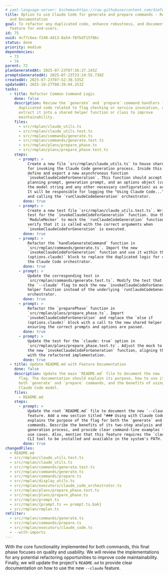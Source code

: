 ```yaml
---
# yaml-language-server: $schema=https://raw.githubusercontent.com/dimfeld/llmutils/main/schema/rmplan-plan-schema.json
title: Option to use Claude Code for generate and prepare commands - Refinement
  and Documentation
goal: To refactor any duplicated code, enhance robustness, and document the new
  feature for end-users.
id: 75
uuid: 4cf7c6ea-f240-4d13-8a54-f8fbdf15f86c
status: done
priority: medium
dependencies:
  - 73
  - 74
parent: 72
planGeneratedAt: 2025-07-23T07:56:27.245Z
promptsGeneratedAt: 2025-07-23T23:24:55.730Z
createdAt: 2025-07-23T07:52:38.535Z
updatedAt: 2025-10-27T08:39:04.253Z
tasks:
  - title: Refactor Common Command Logic
    done: false
    description: Review the `generate` and `prepare` command handlers for any
      duplicated code related to flag checking or service invocation, and
      extract it into a shared helper function or class to improve
      maintainability.
    files:
      - src/rmplan/claude_utils.ts
      - src/rmplan/claude_utils.test.ts
      - src/rmplan/commands/generate.ts
      - src/rmplan/commands/generate.test.ts
      - src/rmplan/plans/prepare_phase.ts
      - src/rmplan/plans/prepare_phase.test.ts
    steps:
      - prompt: >
          Create a new file `src/rmplan/claude_utils.ts` to house shared logic
          for invoking the Claude Code generation process. Inside this file,
          define and export a new asynchronous function
          `invokeClaudeCodeForGeneration`. This function should accept the
          planning prompt, generation prompt, and an options object (containing
          the model string and any other necessary configuration) as arguments.
          It will be responsible for logging the "Using Claude Code..." message
          and calling the `runClaudeCodeGeneration` orchestrator.
        done: true
      - prompt: >
          Create a new test file `src/rmplan/claude_utils.test.ts`. Write a unit
          test for the `invokeClaudeCodeForGeneration` function. Use the
          `ModuleMocker` to mock the `runClaudeCodeGeneration` function and
          verify that it is called with the correct arguments when
          `invokeClaudeCodeForGeneration` is executed.
        done: true
      - prompt: >
          Refactor the `handleGenerateCommand` function in
          `src/rmplan/commands/generate.ts`. Import the new
          `invokeClaudeCodeForGeneration` function and use it within the `if
          (options.claude)` block to replace the duplicated logic for calling
          the Claude Code orchestrator.
        done: true
      - prompt: >
          Update the corresponding test in
          `src/rmplan/commands/generate.test.ts`. Modify the test that covers
          the `--claude` flag to mock the new `invokeClaudeCodeForGeneration`
          helper function instead of the underlying `runClaudeCodeGeneration`
          orchestrator.
        done: true
      - prompt: >
          Refactor the `preparePhase` function in
          `src/rmplan/plans/prepare_phase.ts`. Import
          `invokeClaudeCodeForGeneration` and replace the `else if
          (options.claude)` block with a call to the new shared helper function,
          ensuring the correct prompts and options are passed.
        done: true
      - prompt: >
          Update the test for the `claude: true` option in
          `src/rmplan/plans/prepare_phase.test.ts`. Adjust the mock to target
          the new `invokeClaudeCodeForGeneration` function, aligning the test
          with the refactored implementation.
        done: true
  - title: Update README.md with Feature Documentation
    done: false
    description: Update the main `README.md` file to document the new `--claude`
      flag. The documentation should explain its purpose, how to use it with
      both `generate` and `prepare` commands, and the benefits of using the
      Claude Code model.
    files:
      - README.md
    steps:
      - prompt: >
          Update the root `README.md` file to document the new `--claude`
          feature. Add a new section titled "### Using with Claude Code" that
          explains the purpose of the flag for both the `generate` and `prepare`
          commands. Describe the benefits of its two-step analysis and
          generation process, and provide clear command-line examples for both
          use cases. Also, mention that this feature requires the `claude-code`
          CLI tool to be installed and available in the system's PATH.
        done: true
changedFiles:
  - README.md
  - src/rmplan/claude_utils.test.ts
  - src/rmplan/claude_utils.ts
  - src/rmplan/commands/generate.test.ts
  - src/rmplan/commands/generate.ts
  - src/rmplan/commands/prepare.ts
  - src/rmplan/display_utils.ts
  - src/rmplan/executors/claude_code_orchestrator.ts
  - src/rmplan/plans/prepare_phase.test.ts
  - src/rmplan/plans/prepare_phase.ts
  - src/rmplan/prompt.ts
  - src/rmplan/{prompt.ts => prompt.ts.bak}
  - src/rmplan/rmplan.ts
rmfilter:
  - src/rmplan/commands/generate.ts
  - src/rmplan/commands/prepare.ts
  - src/rmplan/executors/claude_code.ts
  - --with-imports
---
```


With the core functionality implemented for both commands, this final phase focuses on quality and usability. We will review the implementations for any potential refactoring opportunities to improve code maintainability. Finally, we will update the project's `README.md` to provide clear documentation on how to use the new `--claude` feature.
